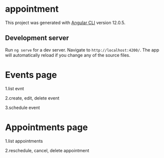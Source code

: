 # appointment

This project was generated with [Angular CLI](https://github.com/angular/angular-cli) version 12.0.5.

## Development server

Run `ng serve` for a dev server. Navigate to `http://localhost:4200/`. The app will automatically reload if you change any of the source files.

# Events page
1.list evnt

2.create, edit, delete event

3.schedule event

# Appointments page
1.list appointments

2.reschedule, cancel, delete appointment
